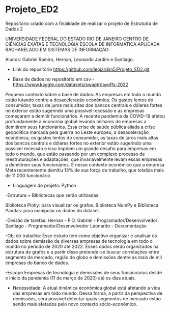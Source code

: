 # Projeto_ED2
Repositório criado com a finalidade de realizar o projeto de Estrututra de Dados 2

UNIVERSIDADE FEDERAL DO ESTADO RIO DE JANEIRO
CENTRO DE CIÊNCIAS EXATAS E TECNOLOGIA
ESCOLA DE INFORMÁTICA APLICADA
BACHARELADO EM SISTEMAS DE INFORMAÇÃO

Alunos: Gabriel Ramiro, Hernan, Leonardo Jardim e Santiago.

- Link do repositório 
https://github.com/leojardim5/Projeto_ED2.git

- Base de dados no repositório em csv - 
https://www.kaggle.com/datasets/swaptr/layoffs-2022

Pequeno contexto sobre a base de dados:
As empresas em todo o mundo estão lutando contra a desaceleração econômica. Os gastos lentos do consumidor, taxas de juros mais altas dos bancos centrais e dólares fortes no exterior estão sugerindo uma possível recessão e as empresas começaram a demitir funcionários. 
A recente pandemia da COVID-19 afetou profundamente a economia global levando milhares de empresas a demitirem seus funcionários. Essa crise de saúde pública aliada a crise geopolítica marcada pela guerra no Leste europeu, a desaceleração econômica, os gastos lentos do consumidor, as taxas de juros mais altas dos bancos centrais e dólares fortes no exterior estão sugerindo uma possível recessão e isso impõem um grande desafio para empresas em todo o mundo, que estão passando por um complexo processo de reestruturações e adaptações, que invariavelmente levam essas empresas a demitirem seus funcionários.  É nesse contexto econômico que a empresa Meta recentemente demitiu 13% de sua força de trabalho, que totaliza mais de 11.000 funcionário

- Linguagem do projeto: Python 

-Estrutura + Bibliotecas que serão utilizadas:

 Biblioteca Plotly: para visualizar os grafos.
 Biblioteca NumPy e Biblioteca Pandas: para manipular os dados do dataset.

-Divisão de tarefas:
 Hernan - P.O.
 Gabriel - Programador/Desenvolvedor
 Santiago - Programador/Desenvolvedor
 Leonardo - Documentação

-Obj do trabalho:
Esse estudo tem como objetivo organizar e analisar os dados sobre demissão de diversas empresas de tecnologia em todo o mundo no período de 2020 até 2022. Esses dados serão organizados na estrutura de grafos e a partir disso pretende-se buscar correlações entre segmento de mercado, região do globo e demissões dentre as mais de mil empresas do banco de dados.

-Escopo 
Empresas de tecnologia e demissões de seus funcionários desde o início da pandemia (11 de março de 2020) até os dias atuais.

- Necessidade:
A atual dinâmica econômica global está afetando a vida das empresas em todo mundo. Dessa forma, a partir da perspectiva de demissões, será possível detectar quais segmentos de mercado estão sendo mais afetados pelo novo contexto sócio-econômico.

